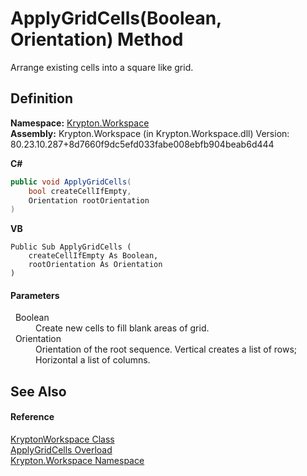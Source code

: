 # ApplyGridCells(Boolean, Orientation) Method


Arrange existing cells into a square like grid.



## Definition
**Namespace:** <a href="0dbf488f-9676-a1e5-a949-1b4bcea03d52.md">Krypton.Workspace</a>  
**Assembly:** Krypton.Workspace (in Krypton.Workspace.dll) Version: 80.23.10.287+8d7660f9dc5efd033fabe008ebfb904beab6d444

**C#**
``` C#
public void ApplyGridCells(
	bool createCellIfEmpty,
	Orientation rootOrientation
)
```
**VB**
``` VB
Public Sub ApplyGridCells ( 
	createCellIfEmpty As Boolean,
	rootOrientation As Orientation
)
```



#### Parameters
<dl><dt>  Boolean</dt><dd>Create new cells to fill blank areas of grid.</dd><dt>  Orientation</dt><dd>Orientation of the root sequence. Vertical creates a list of rows; Horizontal a list of columns.</dd></dl>

## See Also


#### Reference
<a href="a977050a-c9d5-1360-9b5d-5a07a77ae65c.md">KryptonWorkspace Class</a>  
<a href="ba599624-bc5a-a686-5b73-4c02ce2cad1a.md">ApplyGridCells Overload</a>  
<a href="0dbf488f-9676-a1e5-a949-1b4bcea03d52.md">Krypton.Workspace Namespace</a>  
